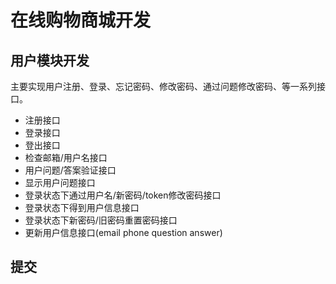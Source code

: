 # 在线购物商城开发

## 用户模块开发
主要实现用户注册、登录、忘记密码、修改密码、通过问题修改密码、等一系列接口。

* 注册接口
* 登录接口
* 登出接口
* 检查邮箱/用户名接口
* 用户问题/答案验证接口
* 显示用户问题接口
* 登录状态下通过用户名/新密码/token修改密码接口
* 登录状态下得到用户信息接口
* 登录状态下新密码/旧密码重置密码接口
* 更新用户信息接口(email phone question answer)
## 提交
        
